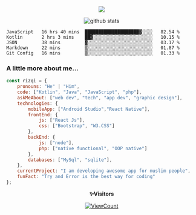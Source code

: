<!--
**muhammad-rizqi/muhammad-rizqi** is a ✨ _special_ ✨ repository because its `README.md` (this file) appears on your GitHub profile.
-->

<div align="center"> 
<img src="https://res.cloudinary.com/muhammad-rizqi/image/upload/v1600739413/Cover_3_xwv1ld.png">

![github stats](https://github-readme-stats.vercel.app/api?username=muhammad-rizqi&show_icons=true)
  
</div>

<!--START_SECTION:waka-->
```text
JavaScript   16 hrs 40 mins  ████████████████████▓░░░░   82.54 % 
Kotlin       2 hrs 3 mins    ██▓░░░░░░░░░░░░░░░░░░░░░░   10.15 % 
JSON         38 mins         ▓░░░░░░░░░░░░░░░░░░░░░░░░   03.17 % 
Markdown     22 mins         ▒░░░░░░░░░░░░░░░░░░░░░░░░   01.87 % 
Git Config   16 mins         ▒░░░░░░░░░░░░░░░░░░░░░░░░   01.33 % 
```
<!--END_SECTION:waka-->

### A little more about me...  

```javascript
const rizqi = {
    pronouns: "He" | "Him",
    code: ["Kotlin", "Java", "JavaScript", "php"],
    askMeAbout: ["web dev", "tech", "app dev", "graphic design"],
    technologies: {
        mobileApp: ["Android Studio","React Native"],
        frontEnd: {
            js: ["React Js"],
            css: ["Bootstrap", "W3.CSS"]
        },
        backEnd: {
            js: ["node"],
            php: ["native functional", "OOP native"]
        },
        databases: ["MySql", "sqlite"],
    },
    currentProject: "I am developing awesome app for muslim people",
    funFact: "Try and Error is the best way for coding"
};
```
<div align="center">
 
 **✨Visitors**<br>
 
[![ViewCount](https://views.whatilearened.today/views/github/muhammad-rizqi/ismlhbb.svg?cache=remove)](#)

</div>
